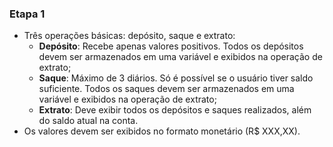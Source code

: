 ### Etapa 1
- Três operações básicas: depósito, saque e extrato:
    - **Depósito**: Recebe apenas valores positivos. Todos os depósitos devem ser armazenados em uma variável e exibidos na operação de extrato;
    - **Saque**: Máximo de 3 diários. Só é possível se o usuário tiver saldo suficiente. Todos os saques devem ser armazenados em uma variável e exibidos na operação de extrato;
    - **Extrato**: Deve exibir todos os depósitos e saques realizados, além do saldo atual na conta.
- Os valores devem ser exibidos no formato monetário (R$ XXX,XX).
